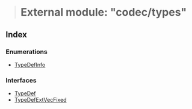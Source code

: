 > # External module: "codec/types"

## Index

### Enumerations

* [TypeDefInfo](../enums/_codec_types_.typedefinfo.md)

### Interfaces

* [TypeDef](../interfaces/_codec_types_.typedef.md)
* [TypeDefExtVecFixed](../interfaces/_codec_types_.typedefextvecfixed.md)